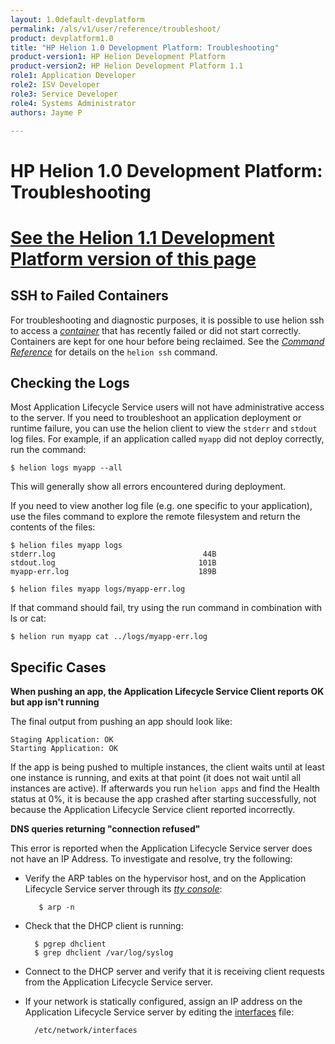 ```yaml
---
layout: 1.0default-devplatform
permalink: /als/v1/user/reference/troubleshoot/
product: devplatform1.0
title: "HP Helion 1.0 Development Platform: Troubleshooting"
product-version1: HP Helion Development Platform
product-version2: HP Helion Development Platform 1.1
role1: Application Developer 
role2: ISV Developer
role3: Service Developer
role4: Systems Administrator
authors: Jayme P

---
```

<!--PUBLISHED-->

# HP Helion 1.0 Development Platform: Troubleshooting[](#troubleshooting "Permalink to this headline")
[See the Helion 1.1 Development Platform version of this page](/helion/devplatform/1.1/als/user/reference/troubleshoot/)
=================================================================

SSH to Failed Containers[](#ssh-to-failed-containers "Permalink to this headline")
-----------------------------------------------------------------------------------

For troubleshooting and diagnostic purposes, it is possible to use helion ssh to access a [*container*](/als/v1/user/reference/glossary/#term-container) that has recently failed or did not start correctly. Containers are kept for one hour before being reclaimed. See the [*Command Reference*](/als/v1/user/reference/client-ref/#command-ref-client) for details on the `helion ssh` command.

Checking the Logs[](#checking-the-logs "Permalink to this headline")
---------------------------------------------------------------------

Most Application Lifecycle Service users will not have administrative access to the server. If you need to troubleshoot an application deployment or runtime failure, you can use the helion client to view the `stderr` and `stdout` log files. For example, if an application called `myapp` did not deploy correctly, run the command:

    $ helion logs myapp --all

This will generally show all errors encountered during deployment.

If you need to view another log file (e.g. one specific to your
application), use the files command to explore the remote filesystem and
return the contents of the files:

    $ helion files myapp logs
    stderr.log                                 44B
    stdout.log                                101B
    myapp-err.log                             189B

    $ helion files myapp logs/myapp-err.log

If that command should fail, try using the run command in combination
with ls or cat:

    $ helion run myapp cat ../logs/myapp-err.log

Specific Cases[](#specific-cases "Permalink to this headline")
---------------------------------------------------------------
**When pushing an app, the Application Lifecycle Service Client reports OK but app isn't
running**

The final output from pushing an app should look like:

    Staging Application: OK
    Starting Application: OK

If the app is being pushed to multiple instances, the client waits until at least one instance is running, and exits at that point (it does not wait until all instances are active). If afterwards you run `helion apps` and find the Health status at 0%, it is because the app crashed after starting successfully, not because the Application Lifecycle Service client reported incorrectly.

**DNS queries returning "connection refused"**

This error is reported when the Application Lifecycle Service server does not have an IP Address. To investigate and resolve, try the following:



- Verify the ARP tables on the hypervisor host, and on the Application Lifecycle Service server through its [*tty console*](/als/v1/user/reference/glossary/#term-tty-console):

         $ arp -n



- Check that the DHCP client is running:

        $ pgrep dhclient
        $ grep dhclient /var/log/syslog



- Connect to the DHCP server and verify that it is receiving client requests from the Application Lifecycle Service server.

- If your network is statically configured, assign an IP address on the Application Lifecycle Service server by editing the [interfaces](http://manpages.ubuntu.com/manpages/man5/interfaces.5.html) file:

        /etc/network/interfaces
